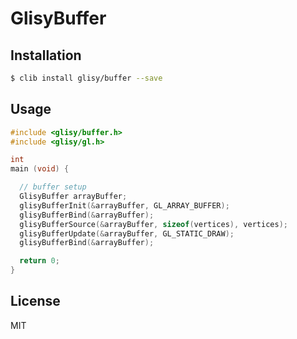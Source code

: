 GlisyBuffer
===========

## Installation

```sh
$ clib install glisy/buffer --save
```

## Usage


```c
#include <glisy/buffer.h>
#include <glisy/gl.h>

int
main (void) {

  // buffer setup
  GlisyBuffer arrayBuffer;
  glisyBufferInit(&arrayBuffer, GL_ARRAY_BUFFER);
  glisyBufferBind(&arrayBuffer);
  glisyBufferSource(&arrayBuffer, sizeof(vertices), vertices);
  glisyBufferUpdate(&arrayBuffer, GL_STATIC_DRAW);
  glisyBufferBind(&arrayBuffer);

  return 0;
}
```

## License

MIT
